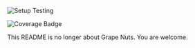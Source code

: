 ![Setup Testing](https://github.com/uva-cs3240-f22/project-a-12/actions/workflows/main.yml/badge.svg)

![Coverage Badge](https://github.com/uva-cs3240-f22/project-a-12/actions/workflows/main.yml/badge.svg)

This README is no longer about Grape Nuts. You are welcome.
